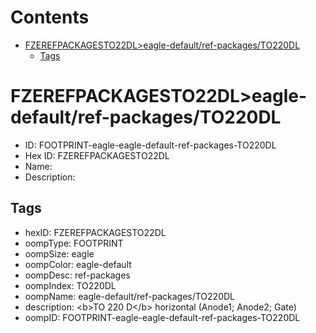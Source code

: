 



Contents
========

* [FZEREFPACKAGESTO22DL>eagle-default/ref-packages/TO220DL](#fzerefpackagesto22dleagle-defaultref-packagesto220dl)
	* [Tags](#tags)

# FZEREFPACKAGESTO22DL>eagle-default/ref-packages/TO220DL

- ID: FOOTPRINT-eagle-eagle-default-ref-packages-TO220DL
- Hex ID: FZEREFPACKAGESTO22DL
- Name: 
- Description: 

## Tags

- hexID: FZEREFPACKAGESTO22DL
- oompType: FOOTPRINT
- oompSize: eagle
- oompColor: eagle-default
- oompDesc: ref-packages
- oompIndex: TO220DL
- oompName: eagle-default/ref-packages/TO220DL
- description: &lt;b&gt;TO 220 D&lt;/b&gt; horizontal (Anode1; Anode2; Gate)
- oompID: FOOTPRINT-eagle-eagle-default-ref-packages-TO220DL
